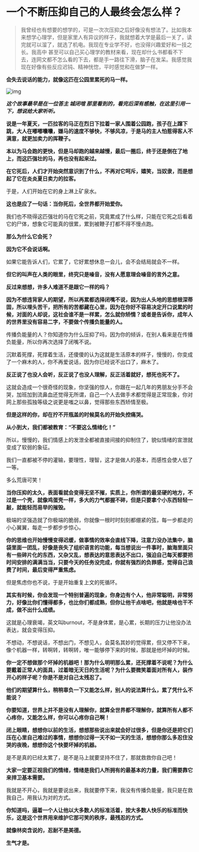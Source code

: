 # 一个不断压抑自己的人最终会怎么样？

> 我曾经也有想要的想学的，可是一次次压抑之后好像没有想法了。比如我本来想学心理学，但是家里人有异议的样子，我就想着大学是最后一关了，读完就可以溜了，就选了机电。我现在专业学不好，也没得兴趣爱好和一技之长。我高中 甚至可以自己买心理学的教材来看，现在却什么书都看不下去，连网文都不怎么看的下去，都是手一路往下滑，脑子在发呆。我感觉我现在好像有些反应迟钝、精神恍惚，平时感觉和在做梦一样。



**会失去说话的能力，就像这匹在公园里累死的马一样。**

![img](https://i1.wp.com/pbs.twimg.com/media/EqfOBFBVkAAIdDk.png)

***这个故事最早是在一位答主 城闭喧 那里看到的，看完后深有感触，在这里引用一下，想说给大家听听。***

**说是一年夏天，一匹拉客的马正在烈日下拉着一家人围着公园跑，孩子在上蹿下跳，大人在嘟嘟囔囔，嫌马的速度不够快，不够风凉，于是马的主人怕惹得客人不满意，就更加卖力的挥鞭子。**

**本以为马会跑的更快，但是马却跑的越来越慢，最后一圈后，终于还是倒在了地上，而这匹强壮的马，再也没有起来过。**

**在它死后，人们才开始突然意识到了什么，不再对它呵斥，嬉笑，当奴隶，而是想起了它在炎炎夏日卖力的拉客。**

于是，人们开始在它的身上淋上矿泉水。

**这也是应了一句话：当你死后，全世界都开始爱你。**

我们也不晓得这匹强壮的马在它死之前，究竟累成了什么样，只能在它死之后看着它的尸体，想象它可能真的很累，累到被鞭子打都不得不慢点跑。

**那么为什么它会死？**

**因为它不会说话啊。**

如果它能告诉人们，它累了，它好累想休息一会儿，会不会结局就会不一样。

**但它的叫声在人类的眼里，终究只是噪音，没有人愿意理会噪音的言外之意。**

**反过来想想，许多人难道不是跟它一样的吗？**

**因为不想违背家人的期望，所以再累都选择闭嘴不说，因为出人头地的思想根深蒂固，所以埋头苦干，把所有的苦都藏在心里，因为在你好不容易决定开口说累的时候，对面的人却说，这社会谁不是一样累，怎么就你矫情？或者是告诉你，成年人的世界里没有容易二字，不要做个传播负能量的人。**

传播负能量的人？你知道你为什么压抑了吗，因为你的倾诉，在别人看来是在传播负能量，所以你再次选择了闭嘴不说。

沉默着死撑，死撑着生活，还傻傻的认为这就是生活原本的样子，慢慢的，你变成了一个麻木的人，你不再爱说话，因为你已经说不出口了，麻木了。

**反正说了也没人会听，反正说了也没人理解，反正活着就好，想死也死不了。**

这就会造成一个很奇怪的现象，你坚强的惊人，你跟在一起几年的男朋友分手不会哭，加班加到流鼻血还觉得无所谓，自己一个人去做手术都觉得是正常现象，你对网上那些孤独等级之说更是嗤之以鼻，觉得那些东西矫情至极。

**但是这样的你，却在拧不开瓶盖的时候莫名的开始失控痛哭。**

**从小到大，我们都被教育：“不要这么情绪化！”**

所以，慢慢的，我们情感上的发泄全都被直接间接的抑制住了，貌似情绪的宣泄就变成了软弱的象征。

我们一直都被不停的灌输，要理性，理智，这才是做人的基本，而感性会使人低了一等。

多么荒唐可笑！

**当你压抑的太久，表面看就会变得无坚不摧，实质上，你所谓的最坚硬的地方，不过是一个壳，就像鸡蛋壳一样，多大的力气都握不碎，但是只要拿个小东西轻轻一敲，就能轻而易举的摧毁。**

极端的坚强造就了你极端的脆弱，你就像一根时时刻刻都绷紧的弦，每一步都走的小心翼翼，每走一步都步步惊心。

**你的思维也开始慢慢变得迟缓，做事情的效率会直线下降，注意力没办法集中，脑袋里面一团乱，好像是丧失了组织语言的功能，每当想说出一件事时，脑海里面只有一些碎片化的东西，又杂又乱，想表达的意思表达不出口，强迫自己每天都要把时间安排的满满当当，只要今天的任务没完成，你就有强烈的负罪感，觉得自己浪费了时间，最后变得严重焦虑。**

但是焦虑你也不说，于是开始重复上文的死循环。

**其实有时候，你会发现一个特别普遍的现象，你身边有个人，他非常聪明，非常努力，好像比你们懂得都多，也比你们都成熟，但你让他干点啥吧，他就是啥也干不成，做不出什么成绩。**

这就是心理衰竭，英文叫burnout，不是身体累，是心累，长期的压力让他没办法表达，就会变得压抑。

不想动，不想说话，不想出门，不想见人，会莫名其妙的觉得累，但又停不下来，像个机器一样，转啊转，转啊转，唯一能够停下来的时候，那就是他坏掉的时候。

**你一定不想做那个坏掉的机器吧！那为什么明明那么累，还死撑着不说呢？为什么要戴着正常人的面具，过着暗无天日的生活呢？为什么要微笑着面对所有人，装作开心的样子呢？你是不是对自己太残忍了。**

**他们的期望算什么，稍稍辜负一下又能怎么样，别人的说法算什么，累了凭什么不能说？**

**你要知道，世界上并不是没有人理解你，就算全世界都不理解你，就算所有人都不心疼你，又能怎么样，你可以心疼你自己啊！**

**闭上眼睛，想想你以前的生活，想想那些说出来就会好过很多，但是你还是把它们压在心里自己难过的事情，想想你过得一天不如一天的生活，想想你那么多忍住没哭的夜晚，想想你这个快要坏掉的机器。**

是不是真的已经太累了，是不是马上就要坚持不住了，那就救救你自己吧！

**大家一定要正视我们的情绪，情绪是我们人所拥有的最基本的力量，我们需要靠它来捍卫基本需要。**

我就是不开心，我就是要说出来，我就要停下来，我没有传播负能量，我只是在救我自己，用我认为对的方式。

**你知道吗，逼着一个人让他以大多数人的标准活着，按大多数人快乐的标准而快乐，这是这个世界用来维护它那可笑的秩序，最残忍的方式。**

**就像林奕含说的，忍耐不是美德。**

**生气才是。**

